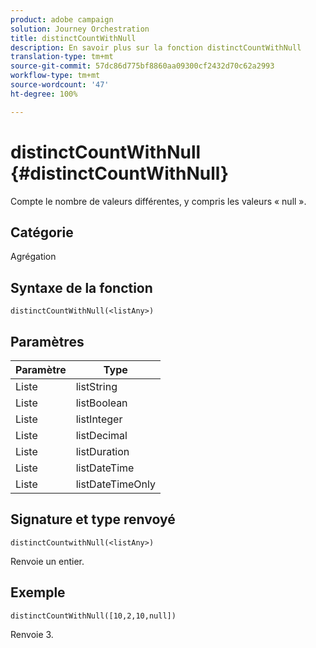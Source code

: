 ```yaml
---
product: adobe campaign
solution: Journey Orchestration
title: distinctCountWithNull
description: En savoir plus sur la fonction distinctCountWithNull
translation-type: tm+mt
source-git-commit: 57dc86d775bf8860aa09300cf2432d70c62a2993
workflow-type: tm+mt
source-wordcount: '47'
ht-degree: 100%

---
```



# distinctCountWithNull {#distinctCountWithNull}

Compte le nombre de valeurs différentes, y compris les valeurs « null ».

## Catégorie

Agrégation

## Syntaxe de la fonction

`distinctCountWithNull(<listAny>)`

## Paramètres

| Paramètre | Type |
|-----------|------------------|
| Liste | listString |
| Liste | listBoolean |
| Liste | listInteger |
| Liste | listDecimal |
| Liste | listDuration |
| Liste | listDateTime |
| Liste | listDateTimeOnly |

## Signature et type renvoyé

`distinctCountwithNull(<listAny>)`

Renvoie un entier.

## Exemple

`distinctCountWithNull([10,2,10,null])`

Renvoie 3.

